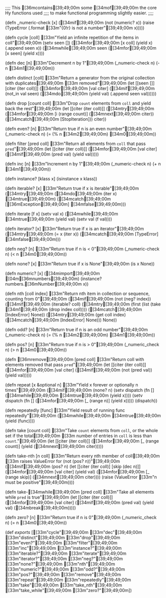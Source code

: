 ;;;; This [36mcontains[39;49;00m some [34mof[39;49;00m the core Hy functions used
;;;; to make functional programming slightly easier.
;;;;


(defn _numeric-check [x]
  ([34mif[39;49;00m (not (numeric? x))
    (raise (TypeError (.format [33m"{0!r} is not a number"[39;49;00m x)))))

(defn cycle [coll]
  [33m"Yield an infinite repetition of the items in coll"[39;49;00m
  (setv seen [])
  ([34mfor[39;49;00m [x coll]
    (yield x)
    (.append seen x))
  ([34mwhile[39;49;00m seen
    ([34mfor[39;49;00m [x seen]
      (yield x))))

(defn dec [n]
  [33m"Decrement n by 1"[39;49;00m
  (_numeric-check n)
  (- n [34m1[39;49;00m))

(defn distinct [coll]
  [33m"Return a generator from the original collection with duplicates[39;49;00m
[33m   removed"[39;49;00m
  (let [[seen []] [citer (iter coll)]]
    ([34mfor[39;49;00m [val citer]
      ([34mif[39;49;00m (not_in val seen)
        ([34mdo[39;49;00m
         (yield val)
         (.append seen val))))))

(defn drop [count coll]
  [33m"Drop `count` elements from `coll` and yield back the rest"[39;49;00m
  (let [[citer (iter coll)]]
    ([34mtry[39;49;00m ([34mfor[39;49;00m [i (range count)]
           ([34mnext[39;49;00m citer))
         ([34mcatch[39;49;00m [StopIteration]))
    citer))

(defn even? [n]
  [33m"Return true if n is an even number"[39;49;00m
  (_numeric-check n)
  (= (% n [34m2[39;49;00m) [34m0[39;49;00m))

(defn filter [pred coll]
  [33m"Return all elements from `coll` that pass `pred`"[39;49;00m
  (let [[citer (iter coll)]]
    ([34mfor[39;49;00m [val citer]
      ([34mif[39;49;00m (pred val)
        (yield val)))))

(defn inc [n]
  [33m"Increment n by 1"[39;49;00m
  (_numeric-check n)
  (+ n [34m1[39;49;00m))

(defn instance? [klass x]
  (isinstance x klass))

(defn iterable? [x]
  [33m"Return true if x is iterable"[39;49;00m
  ([34mtry[39;49;00m ([34mdo[39;49;00m (iter x) [34mtrue[39;49;00m)
       ([34mcatch[39;49;00m [[36mException[39;49;00m] [34mfalse[39;49;00m)))

(defn iterate [f x]
  (setv val x)
  ([34mwhile[39;49;00m [34mtrue[39;49;00m
    (yield val)
    (setv val (f val))))

(defn iterator? [x]
  [33m"Return true if x is an iterator"[39;49;00m
  ([34mtry[39;49;00m (= x (iter x))
       ([34mcatch[39;49;00m [TypeError] [34mfalse[39;49;00m)))

(defn neg? [n]
  [33m"Return true if n is < 0"[39;49;00m
  (_numeric-check n)
  (< n [34m0[39;49;00m))

(defn none? [x]
  [33m"Return true if x is None"[39;49;00m
  (is x None))

(defn numeric? [x]
  ([34mimport[39;49;00m [04m[36mnumbers[39;49;00m)
  (instance? numbers.[36mNumber[39;49;00m x))

(defn nth [coll index]
  [33m"Return nth item in collection or sequence, counting from 0"[39;49;00m
  ([34mif[39;49;00m (not (neg? index))
    ([34mif[39;49;00m (iterable? coll)
      ([34mtry[39;49;00m (first (list (take [34m1[39;49;00m (drop index coll))))
           ([34mcatch[39;49;00m [IndexError] None))
      ([34mtry[39;49;00m (get coll index)
           ([34mcatch[39;49;00m [IndexError] None)))
    None))

(defn odd? [n]
  [33m"Return true if n is an odd number"[39;49;00m
  (_numeric-check n)
  (= (% n [34m2[39;49;00m) [34m1[39;49;00m))

(defn pos? [n]
  [33m"Return true if n is > 0"[39;49;00m
  (_numeric_check n)
  (> n [34m0[39;49;00m))

(defn [36mremove[39;49;00m [pred coll]
  [33m"Return coll with elements removed that pass `pred`"[39;49;00m
  (let [[citer (iter coll)]]
    ([34mfor[39;49;00m [val citer]
      ([34mif[39;49;00m (not (pred val))
        (yield val)))))

(defn repeat [x &optional n]
  [33m"Yield x forever or optionally n times"[39;49;00m
  ([34mif[39;49;00m (none? n)
    (setv dispatch (fn [] ([34mwhile[39;49;00m [34mtrue[39;49;00m (yield x))))
    (setv dispatch (fn [] ([34mfor[39;49;00m [_ (range n)] (yield x)))))
  (dispatch))

(defn repeatedly [func]
  [33m"Yield result of running func repeatedly"[39;49;00m
  ([34mwhile[39;49;00m [34mtrue[39;49;00m
    (yield (func))))

(defn take [count coll]
  [33m"Take `count` elements from `coll`, or the whole set if the total[39;49;00m
[33m    number of entries in `coll` is less than `count`."[39;49;00m
  (let [[citer (iter coll)]]
    ([34mfor[39;49;00m [_ (range count)]
      (yield ([34mnext[39;49;00m citer)))))

(defn take-nth [n coll]
  [33m"Return every nth member of coll[39;49;00m
[33m     raises ValueError for (not (pos? n))"[39;49;00m
  ([34mif[39;49;00m (pos? n)
    (let [[citer (iter coll)] [skip (dec n)]]
      ([34mfor[39;49;00m [val citer]
        (yield val)
        ([34mfor[39;49;00m [_ (range skip)]
          ([34mnext[39;49;00m citer))))
    (raise (ValueError [33m"n must be positive"[39;49;00m))))

(defn take-[34mwhile[39;49;00m [pred coll]
  [33m"Take all elements while `pred` is true"[39;49;00m
  (let [[citer (iter coll)]]
    ([34mfor[39;49;00m [val citer]
      ([34mif[39;49;00m (pred val)
        (yield val)
        ([34mbreak[39;49;00m)))))

(defn zero? [n]
  [33m"Return true if n is 0"[39;49;00m
  (_numeric_check n)
  (= n [34m0[39;49;00m))

(def *exports* [[33m"cycle"[39;49;00m [33m"dec"[39;49;00m [33m"distinct"[39;49;00m [33m"drop"[39;49;00m [33m"even?"[39;49;00m [33m"filter"[39;49;00m [33m"inc"[39;49;00m
                [33m"instance?"[39;49;00m [33m"iterable?"[39;49;00m [33m"iterate"[39;49;00m [33m"iterator?"[39;49;00m [33m"neg?"[39;49;00m
                [33m"none?"[39;49;00m [33m"nth"[39;49;00m [33m"numeric?"[39;49;00m [33m"odd?"[39;49;00m [33m"pos?"[39;49;00m [33m"remove"[39;49;00m [33m"repeat"[39;49;00m
                [33m"repeatedly"[39;49;00m [33m"take"[39;49;00m [33m"take_nth"[39;49;00m [33m"take_while"[39;49;00m [33m"zero?"[39;49;00m])
